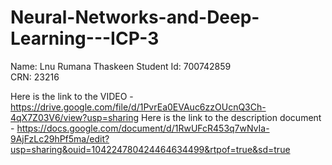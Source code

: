 # Neural-Networks-and-Deep-Learning---ICP-3

Name: Lnu Rumana Thaskeen
Student Id: 700742859                                                                
CRN: 23216                                                                                                           

Here is the link to the VIDEO - https://drive.google.com/file/d/1PvrEa0EVAuc6zzOUcnQ3Ch-4qX7Z03V6/view?usp=sharing
Here is the link to the description document - https://docs.google.com/document/d/1RwUFcR453q7wNvIa-9AjFzLc29hPf5ma/edit?usp=sharing&ouid=104224780424464634499&rtpof=true&sd=true
